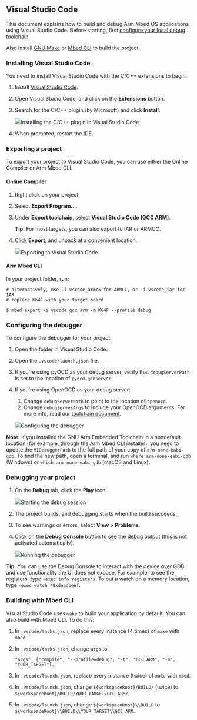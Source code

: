 ## Visual Studio Code

This document explains how to build and debug Arm Mbed OS applications using Visual Studio Code. Before starting, first [configure your local debug toolchain](../tools/setting-up-a-local-debug-toolchain.html).

Also install [GNU Make](https://www.gnu.org/software/make/) or [Mbed CLI](../tools/developing-mbed-cli.html) to build the project.

### Installing Visual Studio Code

You need to install Visual Studio Code with the C/C++ extensions to begin.

1. Install [Visual Studio Code](https://code.visualstudio.com).
1. Open Visual Studio Code, and click on the **Extensions** button.
1. Search for the C/C++ plugin (by Microsoft) and click **Install**.

    <span class="images">![](https://s3-us-west-2.amazonaws.com/mbed-os-docs-images/vscode2.png)<span>Installing the C/C++ plugin in Visual Studio Code</span></span>

1. When prompted, restart the IDE.

### Exporting a project

To export your project to Visual Studio Code, you can use either the Online Compiler or Arm Mbed CLI.

#### Online Compiler

1. Right click on your project.
1. Select **Export Program...**.
1. Under **Export toolchain**, select **Visual Studio Code (GCC ARM)**.

    <span class="tips">**Tip:** For most targets, you can also export to IAR or ARMCC.</span>

1. Click **Export**, and unpack at a convenient location.

    <span class="images">![](https://s3-us-west-2.amazonaws.com/mbed-os-docs-images/vscode1.png)<span>Exporting to Visual Studio Code</span></span>

#### Arm Mbed CLI

In your project folder, run:

```
# alternatively, use -i vscode_armc5 for ARMCC, or -i vscode_iar for IAR
# replace K64F with your target board

$ mbed export -i vscode_gcc_arm -m K64F --profile debug
```

### Configuring the debugger

To configure the debugger for your project:

1. Open the folder in Visual Studio Code.
1. Open the `.vscode/launch.json` file.
1. If you're using pyOCD as your debug server, verify that `debugServerPath` is set to the location of `pyocd-gdbserver`.
1. If you're using OpenOCD as your debug server:
     1. Change `debugServerPath` to point to the location of `openocd`.
     1. Change `debugServerArgs` to include your OpenOCD arguments. For more info, read our [toolchain document](../tools/exporting.html).

    <span class="images">![](https://s3-us-west-2.amazonaws.com/mbed-os-docs-images/vscode3.png)<span>Configuring the debugger</span></span>

<span class="notes">**Note:** If you installed the GNU Arm Embedded Toolchain in a nondefault location (for example, through the Arm Mbed CLI installer), you need to update the `MIDebuggerPath` to the full path of your copy of `arm-none-eabi-gdb`. To find the new path, open a terminal, and run `where arm-none-eabi-gdb` (Windows) or `which arm-none-eabi-gdb` (macOS and Linux).</span>

### Debugging your project

1. On the **Debug** tab, click the **Play** icon.

    <span class="images">![](https://s3-us-west-2.amazonaws.com/mbed-os-docs-images/vscode4.png)<span>Starting the debug session</span></span>

1. The project builds, and debugging starts when the build succeeds.
1. To see warnings or errors, select **View > Problems**.
1. Click on the **Debug Console** button to see the debug output (this is not activated automatically).

    <span class="images">![](https://s3-us-west-2.amazonaws.com/mbed-os-docs-images/vscode5.png)<span>Running the debugger</span></span>

<span class="tips">**Tip:** You can use the Debug Console to interact with the device over GDB and use functionality the UI does not expose. For example, to see the registers, type `-exec info registers`. To put a watch on a memory location, type `-exec watch *0xdeadbeef`.</span>

### Building with Mbed CLI

Visual Studio Code uses `make` to build your application by default. You can also build with Mbed CLI. To do this:

1. In `.vscode/tasks.json`, replace every instance (4 times) of `make` with `mbed`.
1. In `.vscode/tasks.json`, change `args` to:

    ```
    "args": ["compile", "--profile=debug", "-t", "GCC_ARM", "-m", "YOUR_TARGET"],
    ```

1. In `.vscode/launch.json`, replace every instance (twice) of `make` with `mbed`.
1. In `.vscode/launch.json`, change `${workspaceRoot}/BUILD/` (twice) to `${workspaceRoot}/BUILD/YOUR_TARGET/GCC_ARM/`.
1. In `.vscode/launch.json`, change `${workspaceRoot}\\BUILD` to `${workspaceRoot}\\BUILD\\YOUR_TARGET\\GCC_ARM`.

